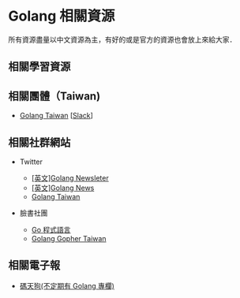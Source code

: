 # Golang 相關資源

所有資源盡量以中文資源為主，有好的或是官方的資源也會放上來給大家．

## 相關學習資源



## 相關團體（Taiwan)

- [Golang Taiwan](http://golang.kktix.cc/) [[Slack](https://golangtw-slackin.herokuapp.com/)]

## 相關社群網站

- Twitter 
  - [[英文]Golang Newsleter](https://twitter.com/golangweekly)
  - [[英文]Golang News](https://twitter.com/golang_news)
  - [Golang Taiwan](https://twitter.com/golangtw)

- 臉書社團
  - [Go 程式語言](https://www.facebook.com/groups/269001993248363/)
  - [Golang Gopher Taiwan](https://www.facebook.com/groups/1667684473462867/)


## 相關電子報

- [碼天狗(不定期有 Golang 專欄)](http://weekly.codetengu.com/)
